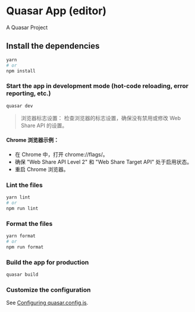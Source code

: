 # Quasar App (editor)

A Quasar Project

## Install the dependencies

```bash
yarn
# or
npm install
```

### Start the app in development mode (hot-code reloading, error reporting, etc.)

```bash
quasar dev
```

> 浏览器标志设置： 检查浏览器的标志设置，确保没有禁用或修改 Web Share API 的设置。

#### Chrome 浏览器示例：

- 在 Chrome 中，打开 chrome://flags/。
- 确保 "Web Share API Level 2" 和 "Web Share Target API" 处于启用状态。
- 重启 Chrome 浏览器。

### Lint the files

```bash
yarn lint
# or
npm run lint
```

### Format the files

```bash
yarn format
# or
npm run format
```

### Build the app for production

```bash
quasar build
```

### Customize the configuration

See [Configuring quasar.config.js](https://v2.quasar.dev/quasar-cli-vite/quasar-config-js).
